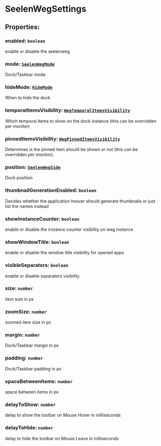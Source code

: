 # **SeelenWegSettings**
## **Properties**:
### enabled: `boolean`
enable or disable the seelenweg
### mode: [`SeelenWegMode`](./SeelenWegMode)
Dock/Taskbar mode
### hideMode: [`HideMode`](./HideMode)
When to hide the dock
### temporalItemsVisibility: [`WegTemporalItemsVisibility`](./WegTemporalItemsVisibility)
Which temporal items to show on the dock instance (this can be overridden per monitor)
### pinnedItemsVisibility: [`WegPinnedItemsVisibility`](./WegPinnedItemsVisibility)
Determines is the pinned item should be shown or not (this can be overridden per monitor).
### position: [`SeelenWegSide`](./SeelenWegSide)
Dock position
### thumbnailGenerationEnabled: `boolean`
Decides whether the application hoover should generate thumbnails or just list the names instead
### showInstanceCounter: `boolean`
enable or disable the instance counter visibility on weg instance
### showWindowTitle: `boolean`
enable or disable the window title visibility for opened apps
### visibleSeparators: `boolean`
enable or disable separators visibility
### size: `number`
item size in px
### zoomSize: `number`
zoomed item size in px
### margin: `number`
Dock/Taskbar margin in px
### padding: `number`
Dock/Taskbar padding in px
### spaceBetweenItems: `number`
space between items in px
### delayToShow: `number`
delay to show the toolbar on Mouse Hover in milliseconds
### delayToHide: `number`
delay to hide the toolbar on Mouse Leave in milliseconds